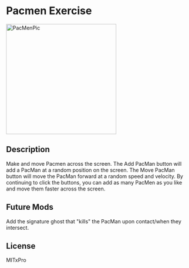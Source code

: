 # Pacmen Exercise

<img width="300" alt="PacMenPic" src="https://user-images.githubusercontent.com/87249419/134827391-11576d75-0dae-416e-b23d-77ad10784721.png">

## Description
Make and move Pacmen across the screen. The Add PacMan button will add a PacMan at a random position on the screen. The Move PacMan button will move the PacMan forward at a random speed and velocity. By continuing to click the buttons, you can add as many PacMen as you like and move them faster across the screen.

## Future Mods
Add the signature ghost that "kills" the PacMan upon contact/when they intersect.

## License
MITxPro


